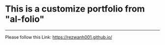 # This is a customize portfolio from "al-folio"
---
Please follow this Link: https://rezwanh001.github.io/ 
